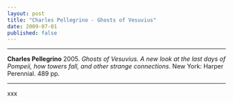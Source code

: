```yaml
---
layout: post
title: "Charles Pellegrino - Ghosts of Vesuvius"
date: 2009-07-01
published: false
---
```



***
<b>Charles Pellegrino</b> 2005. _Ghosts of Vesuvius. A new look at the last days of Pompeii, how towers fall, and other strange connections_. New York: Harper Perennial. 489 pp.

***
xxx
